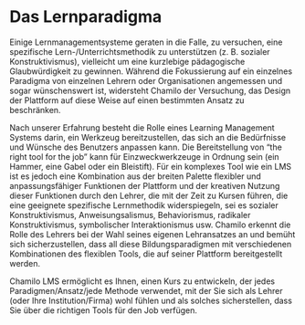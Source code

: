 # Das Lernparadigma

Einige Lernmanagementsysteme geraten in die Falle, zu versuchen, eine spezifische Lern-/Unterrichtsmethodik zu unterstützen \(z. B. sozialer Konstruktivismus\), vielleicht um eine kurzlebige pädagogische Glaubwürdigkeit zu gewinnen. Während die Fokussierung auf ein einzelnes Paradigma von einzelnen Lehrern oder Organisationen angemessen und sogar wünschenswert ist, widersteht Chamilo der Versuchung, das Design der Plattform auf diese Weise auf einen bestimmten Ansatz zu beschränken.

Nach unserer Erfahrung besteht die Rolle eines Learning Management Systems darin, ein Werkzeug bereitzustellen, das sich an die Bedürfnisse und Wünsche des Benutzers anpassen kann. Die Bereitstellung von “the right tool for the job” kann für Einzweckwerkzeuge in Ordnung sein \(ein Hammer, eine Gabel oder ein Bleistift\). Für ein komplexes Tool wie ein LMS ist es jedoch eine Kombination aus der breiten Palette flexibler und anpassungsfähiger Funktionen der Plattform und der kreativen Nutzung dieser Funktionen durch den Lehrer, die mit der Zeit zu Kursen führen, die eine geeignete spezifische Lernmethodik widerspiegeln, sei es sozialer Konstruktivismus, Anweisungsalismus, Behaviorismus, radikaler Konstruktivismus, symbolischer Interaktionismus usw. Chamilo erkennt die Rolle des Lehrers bei der Wahl seines eigenen Lehransatzes an und bemüht sich sicherzustellen, dass all diese Bildungsparadigmen mit verschiedenen Kombinationen des flexiblen Tools, die auf seiner Plattform bereitgestellt werden.

Chamilo LMS ermöglicht es Ihnen, einen Kurs zu entwickeln, der jedes Paradigmen/Ansatz/jede Methode verwendet, mit der Sie sich als Lehrer (oder Ihre Institution/Firma) wohl fühlen und als solches sicherstellen, dass Sie über die richtigen Tools für den Job verfügen.